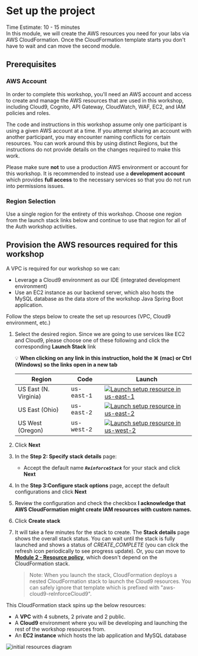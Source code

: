 # Set up the project
Time Estimate: 10 - 15 minutes  
In this module, we will create the AWS resources you need for your labs via AWS CloudFormation. Once the CloudFormation template starts you don't have to wait and can move the second module.

## Prerequisites

### AWS Account
In order to complete this workshop, you'll need an AWS account and access to create and manage the AWS resources that are used in this workshop, including Cloud9, Cognito, API Gateway, CloudWatch, WAF, EC2, and IAM policies and roles.

The code and instructions in this workshop assume only one participant is using a given AWS account at a time. If you attempt sharing an account with another participant, you may encounter naming conflicts for certain resources. You can work around this by using distinct Regions, but the instructions do not provide details on the changes required to make this work.

Please make sure __not__ to use a production AWS environment or account for this workshop. It is recommended to instead use a **development account** which provides **full access** to the necessary services so that you do not run into permissions issues.

### Region Selection
Use a single region for the entirety of this workshop. Choose one region from the launch stack links below and continue to use that region for all of the Auth workshop activities.



## Provision the AWS resources required for this workshop

A VPC is required for our workshop so we can:

* Leverage a Cloud9 environment as our IDE (integrated development environment)
* Use an EC2 instance as our backend server, which also hosts the MySQL database as the data store of the workshop Java Spring Boot application.

Follow the steps below to create the set up resources (VPC, Cloud9 environment, etc.)

1. Select the desired region. Since we are going to use services like EC2 and Cloud9, please choose one of these following and click the corresponding **Launch Stack** link

	&#128161; **When clicking on any link in this instruction, hold the ⌘ (mac) or Ctrl (Windows) so the links open in a new tab**

	Region| Code | Launch
	------|------|-------
    US East (N. Virginia) | <span style="font-family:'Courier';">us-east-1</span> | [![Launch setup resource in us-east-1](../images/cfn-launch-stack.png)](https://console.aws.amazon.com/cloudformation/home?region=us-east-1#/stacks/new?stackName=ReinforceStack&templateURL=https://s3.amazonaws.com/workshop.reinforce.awsdemo.me/us-east-1/reinforce.yml)
    US East (Ohio) | <span style="font-family:'Courier';">us-east-2</span> | [![Launch setup resource in us-east-2](../images/cfn-launch-stack.png)](https://console.aws.amazon.com/cloudformation/home?region=us-east-2#/stacks/new?stackName=ReinforceStack&templateURL=https://s3.amazonaws.com/workshop.reinforce.awsdemo.me/us-east-2/reinforce.yml)
	US West (Oregon) | <span style="font-family:'Courier';">us-west-2</span> | [![Launch setup resource in us-west-2](../images/cfn-launch-stack.png)](https://console.aws.amazon.com/cloudformation/home?region=us-west-2#/stacks/new?stackName=ReinforceStack&templateURL=https://s3.amazonaws.com/workshop.reinforce.awsdemo.me/us-west-2/reinforce.yml)
	

1. 	Click **Next**
1. In the **Step 2: Specify stack details** page:
	* Accept the default name ***`ReinforceStack`*** for your stack
	and click **Next**
	
1. In the **Step 3:Configure stack options** page, accept the default configurations and click **Next**
1. Review the configuration and check the checkbox **I acknowledge that AWS CloudFormation might create IAM resources with custom names.**
1. Click **Create stack**

1. It will take a few minutes for the stack to create. The **Stack details** page shows the overall stack status. You can wait until the stack is fully launched and shows a status of *CREATE_COMPLETE* (you can click the refresh icon periodically to see progress update). Or, you can move to [**Module 2 - Resource policy**](/resource-policy/), which doesn't depend on the CloudFormation stack.

	> Note: When you launch the stack, CloudFormation deploys a nested CloudFormation stack to launch the Cloud9 resources. You can safely ignore that template which is prefixed with "aws-cloud9-reInforceCloud9".

This CloudFormation stack spins up the below resources:

* A **VPC** with 4 subnets, 2 private and 2 public. 
* A **Cloud9** environment where you will be developing and launching the rest of the workshop resources from.
* An **EC2 instance** which hosts the lab application and MySQL database

![initial resources diagram](../screenshots/architecture0.png)
